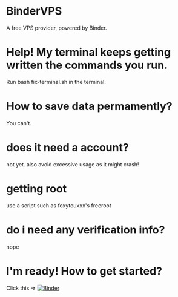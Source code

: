# BinderVPS
A free VPS provider, powered by Binder.
# Help! My terminal keeps getting written the commands you run.
Run bash fix-terminal.sh in the terminal.
# How to save data permamently?
You can't.
# does it need a account?
not yet. also avoid excessive usage as it might crash!
# getting root
use a script such as foxytouxxx's freeroot
# do i need any verification info?
nope
# I'm ready! How to get started?
Click this => [![Binder](https://mybinder.org/badge_logo.svg)](https://mybinder.org/v2/gh/FreeVPSMethods/bindervps/HEAD)
